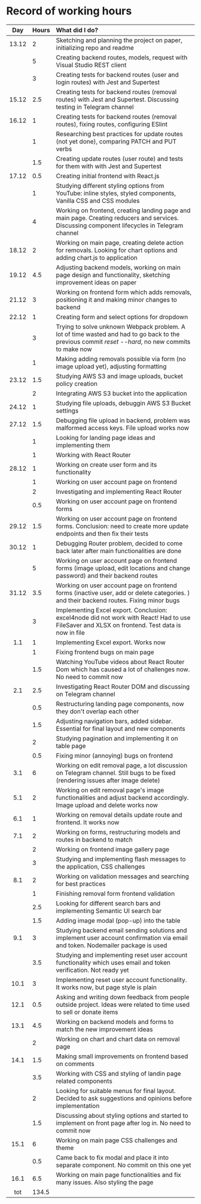 # Record of working hours

| Day | Hours | What did I do? |
| :----:|:-----| :-----|
| 13.12 | 2    | Sketching and planning the project on paper, initializing repo and readme |
|       | 5    | Creating backend routes, models, request with Visual Studio REST client |
|       | 3    | Creating tests for backend routes (user and login routes) with Jest and Supertest |
| 15.12 | 2.5  | Creating tests for backend routes (removal routes) with Jest and Supertest. Discussing testing in Telegram channel |
| 16.12 | 1    | Creating tests for backend routes (removal routes), fixing routes, configuring ESlint |
|       | 1    | Researching best practices for update routes (not yet done), comparing PATCH and PUT verbs |
|       | 1.5  | Creating update routes (user route) and tests for them with with Jest and Supertest |
| 17.12 | 0.5  | Creating initial frontend with React.js |
|       | 1    | Studying different styling options from YouTube: inline styles, styled components, Vanilla CSS and CSS modules |
|       | 4    | Working on frontend, creating landing page and main page. Creating reducers and services. Discussing component lifecycles in Telegram channel |
| 18.12 | 2    | Working on main page, creating delete action for removals. Looking for chart options and adding chart.js to application |
| 19.12 | 4.5  | Adjusting backend models, working on main page design and functionality, sketching improvement ideas on paper |
| 21.12 | 3    | Working on frontend form which adds removals, positioning it and making minor changes to backend |
| 22.12 | 1    | Creating form and select options for dropdown |
|       | 3    | Trying to solve unknown Webpack problem. A lot of time wasted and had to go back to the previous commit *reset --hard*, no new commits to make now |
|       | 1    | Making adding removals possible via form (no image upload yet), adjusting formatting |
| 23.12 | 1.5  | Studying AWS S3 and image uploads, bucket policy creation | 
|       | 2    | Integrating AWS S3 bucket into the application |
| 24.12 | 1    | Studying file uploads, debuggin AWS S3 Bucket settings |
| 27.12 | 1.5  | Debugging file upload in backend, problem was malformed access keys. File upload works now |
|       | 1    | Looking for landing page ideas and implementing them |
|       | 1    | Working with React Router |
| 28.12 | 1    | Working on create user form and its functionality |
|       | 1    | Working on user account page on frontend |
|       | 2    | Investigating and implementing React Router |
|       | 0.5  | Working on user account page on frontend forms |
| 29.12 | 1.5  | Working on user account page on frontend forms. Conclusion: need to create more update endpoints and then fix their tests |
| 30.12 | 1    | Debugging Router problem, decided to come back later after main functionalities are done |
|       | 5    | Working on user account page on frontend forms (image upload, edit locations and change password) and their backend routes |
| 31.12 | 3.5  | Working on user account page on frontend forms (inactive user, add or delete categories. ) and their backend routes. Fixing minor bugs |
|       | 3    | Implementing Excel export. Conclusion: excel4node did not work with React! Had to use FileSaver and XLSX on frontend. Test data is now in file |
| 1.1   | 1    | Implementing Excel export. Works now | 
|       | 1    | Fixing frontend bugs on main page |
|       | 1.5  | Watching YouTube videos about React Router Dom which has caused a lot of challenges now. No need to commit now |
| 2.1   | 2.5  | Investigating React Router DOM and discussing on Telegram channel |
|       | 0.5  | Restructuring landing page components, now they don't overlap each other |
|       | 1.5  | Adjusting navigation bars, added sidebar. Essential for final layout and new components |
|       | 2    | Studying pagination and implementing it on table page |
|       | 0.5  | Fixing minor (annoying) bugs on frontend |
| 3.1   | 6    | Working on edit removal page, a lot discussion on Telegram channel. Still bugs to be fixed (rendering issues after image delete) | 
| 5.1   | 2    | Working on edit removal page's image functionalities and adjust backend accordingly. Image upload and delete works now |
| 6.1   | 1    | Working on removal details update route and frontend. It works now |
| 7.1   | 2    | Working on forms, restructuring models and routes in backend to match |
|       | 2    | Working on frontend image gallery page |
|       | 3    | Studying and implementing flash messages to the application, CSS challenges |
| 8.1   | 2    | Working on validation messages and searching for best practices |
|       | 1    | Finishing removal form frontend validation | 
|       | 2.5  | Looking for different search bars and implementing Semantic UI search bar |
|       | 1.5  | Adding image modal (pop-up) into the table |
| 9.1   | 3    | Studying backend email sending solutions and implement user account confirmation via email and token. Nodemailer package is used |
|       | 3.5  | Studying and implementing reset user account functionality which uses email and token verification. Not ready yet |
| 10.1  | 3    | Implementing reset user account functionality. It works now, but page style is plain |
| 12.1  | 0.5  | Asking and writing down feedback from people outside project. Ideas were related to time used to sell or donate items |
| 13.1  | 4.5  | Working on backend models and forms to match the new improvement ideas |
|       | 2    | Working on chart and chart data on removal page |
| 14.1  | 1.5  | Making small improvements on frontend based on comments |
|       | 3.5  | Working with CSS and styling of landin page related components |
|       | 2    | Looking for suitable menus for final layout. Decided to ask suggestions and opinions before implementation |
|       | 1.5  | Discussing about styling options and started to implement on front page after log in. No need to commit now |
| 15.1  | 6    | Working on main page CSS challenges and theme |
|       | 0.5  | Came back to fix modal and place it into separate component. No commit on this one yet |
| 16.1  | 6.5  | Working on main page functionalities and fix many issues. Also styling the page |   
| tot   | 134.5| 